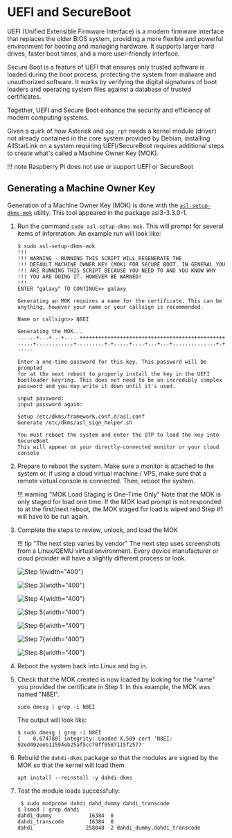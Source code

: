 # UEFI and SecureBoot
UEFI (Unified Extensible Firmware Interface) is a modern firmware interface that replaces the older BIOS system, providing a more flexible and powerful environment for booting and managing hardware. It supports larger hard drives, faster boot times, and a more user-friendly interface.

Secure Boot is a feature of UEFI that ensures only trusted software is loaded during the boot process, protecting the system from malware and unauthorized software. It works by verifying the digital signatures of boot loaders and operating system files against a database of trusted certificates.

Together, UEFI and Secure Boot enhance the security and efficiency of modern computing systems.

Given a quirk of how Asterisk and `app_rpt` needs a kernel module (driver) not already contained in the core system provided by Debian, installing AllStarLink on a system requiring UEFI/SecureBoot requires additional steps to create what's called a Machine Owner Key (MOK).

!!! note
    Raspberry Pi does not use or support UEFI or SecureBoot

## Generating a Machine Owner Key
Generation of a Machine Owner Key (MOK) is done with the [`asl-setup-dkms-mok`](../mans/asl-setup-dkms-mok.md) utility. This tool appeared in the package asl3-3.3.0-1.

1. Run the command `sudo asl-setup-dkms-mok`. This will prompt for several items of information. An example run will look like:

    ```
    $ sudo asl-setup-dkms-mok
    !!!
    !!! WARNING - RUNNING THIS SCRIPT WILL REGENERATE THE
    !!! DEFAULT MACHINE OWNER KEY (MOK) FOR SECURE BOOT. IN GENERAL YOU
    !!! ARE RUNNING THIS SCRIPT BECAUSE YOU NEED TO AND YOU KNOW WHY
    !!! YOU ARE DOING IT. HOWEVER BE WARNED!
    !!!
    ENTER "galaxy" TO CONTINUE>> galaxy

    Generating an MOK requires a name for the certificate. This can be
    anything, however your name or your callsign is recommended.

    Name or callsign>> N8EI

    Generating the MOK...
    ......+...+...+.....+++++++++++++++++++++++++++++++++++++++++++++++++++++++++++++++++*................+++++++++++++++++++++++++++++++++++++++++++++++++++++++++++++++++*.+.........+......+...+.+...........+...+.+...+..+.+...+..............+.......+...........+.........+................+..+++++++++++++++++++++++++++++++++++++++++++++++++++++++++++++++++
    .....+............+.........+.+.....+....+...+...+..............+.+..+...............+.+..+...+.+........+.+......+........+...............+++++++++++++++++++++++++++++++++++++++++++++++++++++++++++++++++*.......+...+............+..+....+............+..+++++++++++++++++++++++++++++++++++++++++++++++++++++++++++++++++*....+.....+...+...........................+......+.......+...............+.....+......+..........+++++++++++++++++++++++++++++++++++++++++++++++++++++++++++++++++
    -----

    Enter a one-time password for this key. This password will be prompted
    for at the next reboot to properly install the key in the UEFI
    bootloader keyring. This does not need to be an incredibly complex
    password and you may write it down until it's used.

    input password:
    input password again:

    Setup /etc/dkms/framework.conf.d/asl.conf
    Generate /etc/dkms/asl_sign_helper.sh

    You must reboot the system and enter the OTP to load the key into SecureBoot
    This will appear on your directly-connected monitor or your cloud console
    ```

2. Prepare to reboot the system. Make sure a monitor is attached to the system or, if using a cloud virtual machine / VPS, make sure that a remote virtual console is connected. Then, reboot the system.

    !!! warning "MOK Load Staging is One-Time Only"
        Note that the MOK is only staged for load one time. If the MOK load prompt
        is not responded to at the first/next reboot, the MOK staged for load
        is wiped and Step #1 will have to be run again.

3. Complete the steps to review, unlock, and load the MOK
    
    !!! tip "The next step varies by vendor"
        The next step uses screenshots from a Linux/QEMU virtual
        environment. Every device manufacturer or cloud provider will
        have a slightly different process or look.

    ![Step 1](img/mok-1.png){width="400"}

    ![Step 3](img/mok-3.png){width="400"}

    ![Step 4](img/mok-4.png){width="400"}

    ![Step 5](img/mok-5.png){width="400"}

    ![Step 6](img/mok-6.png){width="400"}

    ![Step 7](img/mok-7.png){width="400"}
    
    ![Step 8](img/mok-8.png){width="400"}


4. Reboot the system back into Linux and log in.

5. Check that the MOK created is now loaded by looking for the "name" you provided the certificate in Step 1. In this example, the MOK was named "N8EI".

    ```
    sudo dmesg | grep -i N8EI
    ```

    The output will look like:
    ```
    $ sudo dmesg | grep -i N8EI
    [    0.674788] integrity: Loaded X.509 cert 'N8EI: 92ed492eeb11594eb25af5cc70ff0587115f2577'
    ```

6. Rebuild the `dahdi-dkms` package so that the modules are signed by the MOK so that the kernel will load them.

    ```
    apt install --reinstall -y dahdi-dkms
    ```

7.  Test the module loads successfully:

    ```
     $ sudo modprobe dahdi dahd_dummy dahdi_transcode
    $ lsmod | grep dahdi
    dahdi_dummy            16384  0
    dahdi_transcode        16384  0
    dahdi                 258048  2 dahdi_dummy,dahdi_transcode
    ```

